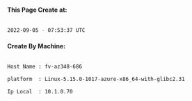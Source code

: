 
   
#### This Page Create at:

```bash

2022-09-05 - 07:53:37 UTC

```

#### Create By Machine:

```bash

Host Name : fv-az348-686

platform  : Linux-5.15.0-1017-azure-x86_64-with-glibc2.31

Ip Local  : 10.1.0.70

```

